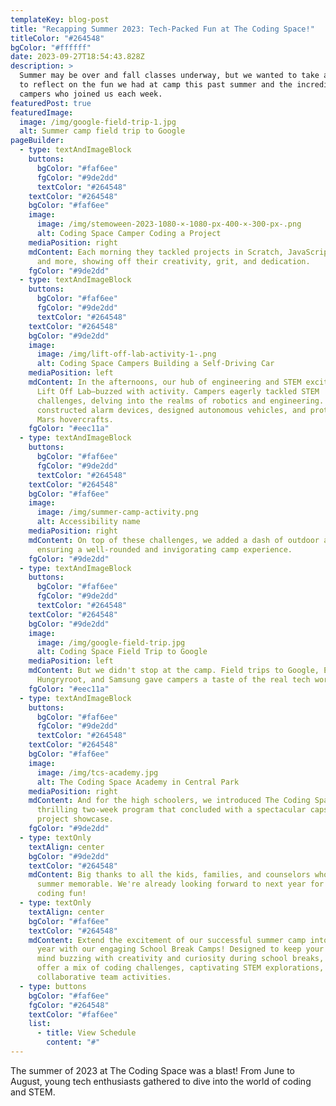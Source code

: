 ```yaml
---
templateKey: blog-post
title: "Recapping Summer 2023: Tech-Packed Fun at The Coding Space!"
titleColor: "#264548"
bgColor: "#ffffff"
date: 2023-09-27T18:54:43.828Z
description: >
  Summer may be over and fall classes underway, but we wanted to take a minute
  to reflect on the fun we had at camp this past summer and the incredible
  campers who joined us each week.
featuredPost: true
featuredImage:
  image: /img/google-field-trip-1.jpg
  alt: Summer camp field trip to Google
pageBuilder:
  - type: textAndImageBlock
    buttons:
      bgColor: "#faf6ee"
      fgColor: "#9de2dd"
      textColor: "#264548"
    textColor: "#264548"
    bgColor: "#faf6ee"
    image:
      image: /img/stemoween-2023-1080-×-1080-px-400-×-300-px-.png
      alt: Coding Space Camper Coding a Project
    mediaPosition: right
    mdContent: E﻿ach morning they tackled projects in Scratch, JavaScript, Python,
      and more, showing off their creativity, grit, and dedication.
    fgColor: "#9de2dd"
  - type: textAndImageBlock
    buttons:
      bgColor: "#faf6ee"
      fgColor: "#9de2dd"
      textColor: "#264548"
    textColor: "#264548"
    bgColor: "#9de2dd"
    image:
      image: /img/lift-off-lab-activity-1-.png
      alt: Coding Space Campers Building a Self-Driving Car
    mediaPosition: left
    mdContent: In the afternoons, our hub of engineering and STEM excitement—The
      Lift Off Lab—buzzed with activity. Campers eagerly tackled STEM
      challenges, delving into the realms of robotics and engineering. They
      constructed alarm devices, designed autonomous vehicles, and prototyped
      Mars hovercrafts.
    fgColor: "#eec11a"
  - type: textAndImageBlock
    buttons:
      bgColor: "#faf6ee"
      fgColor: "#9de2dd"
      textColor: "#264548"
    textColor: "#264548"
    bgColor: "#faf6ee"
    image:
      image: /img/summer-camp-activity.png
      alt: Accessibility name
    mediaPosition: right
    mdContent: On top of these challenges, we added a dash of outdoor adventure,
      ensuring a well-rounded and invigorating camp experience.
    fgColor: "#9de2dd"
  - type: textAndImageBlock
    buttons:
      bgColor: "#faf6ee"
      fgColor: "#9de2dd"
      textColor: "#264548"
    textColor: "#264548"
    bgColor: "#9de2dd"
    image:
      image: /img/google-field-trip.jpg
      alt: Coding Space Field Trip to Google
    mediaPosition: left
    mdContent: But we didn't stop at the camp. Field trips to Google, Etsy,
      Hungryroot, and Samsung gave campers a taste of the real tech world.
    fgColor: "#eec11a"
  - type: textAndImageBlock
    buttons:
      bgColor: "#faf6ee"
      fgColor: "#9de2dd"
      textColor: "#264548"
    textColor: "#264548"
    bgColor: "#faf6ee"
    image:
      image: /img/tcs-academy.jpg
      alt: The Coding Space Academy in Central Park
    mediaPosition: right
    mdContent: And for the high schoolers, we introduced The Coding Space Academy, a
      thrilling two-week program that concluded with a spectacular capstone
      project showcase.
    fgColor: "#9de2dd"
  - type: textOnly
    textAlign: center
    bgColor: "#9de2dd"
    textColor: "#264548"
    mdContent: Big thanks to all the kids, families, and counselors who made this
      summer memorable. We're already looking forward to next year for more
      coding fun!
  - type: textOnly
    textAlign: center
    bgColor: "#faf6ee"
    textColor: "#264548"
    mdContent: Extend the excitement of our successful summer camp into the school
      year with our engaging School Break Camps! Designed to keep your child's
      mind buzzing with creativity and curiosity during school breaks, our camps
      offer a mix of coding challenges, captivating STEM explorations, and
      collaborative team activities.
  - type: buttons
    bgColor: "#faf6ee"
    fgColor: "#264548"
    textColor: "#faf6ee"
    list:
      - title: View Schedule
        content: "#"
---
```

The summer of 2023 at The Coding Space was a blast! From June to August, young tech enthusiasts gathered to dive into the world of coding and STEM.